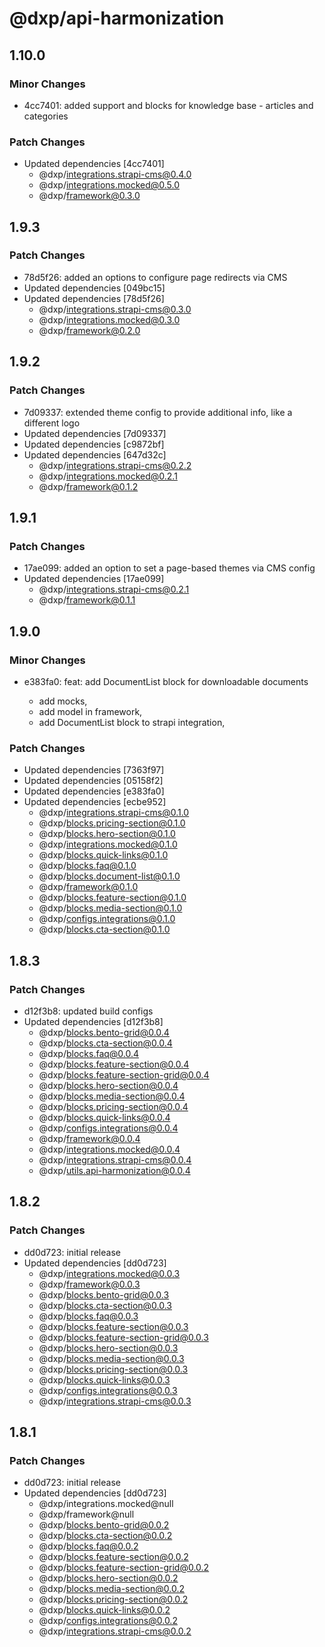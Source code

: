 # @dxp/api-harmonization

## 1.10.0

### Minor Changes

- 4cc7401: added support and blocks for knowledge base - articles and categories

### Patch Changes

- Updated dependencies [4cc7401]
    - @dxp/integrations.strapi-cms@0.4.0
    - @dxp/integrations.mocked@0.5.0
    - @dxp/framework@0.3.0

## 1.9.3

### Patch Changes

- 78d5f26: added an options to configure page redirects via CMS
- Updated dependencies [049bc15]
- Updated dependencies [78d5f26]
    - @dxp/integrations.strapi-cms@0.3.0
    - @dxp/integrations.mocked@0.3.0
    - @dxp/framework@0.2.0

## 1.9.2

### Patch Changes

- 7d09337: extended theme config to provide additional info, like a different logo
- Updated dependencies [7d09337]
- Updated dependencies [c9872bf]
- Updated dependencies [647d32c]
    - @dxp/integrations.strapi-cms@0.2.2
    - @dxp/integrations.mocked@0.2.1
    - @dxp/framework@0.1.2

## 1.9.1

### Patch Changes

- 17ae099: added an option to set a page-based themes via CMS config
- Updated dependencies [17ae099]
    - @dxp/integrations.strapi-cms@0.2.1
    - @dxp/framework@0.1.1

## 1.9.0

### Minor Changes

- e383fa0: feat: add DocumentList block for downloadable documents

    - add mocks,
    - add model in framework,
    - add DocumentList block to strapi integration,

### Patch Changes

- Updated dependencies [7363f97]
- Updated dependencies [05158f2]
- Updated dependencies [e383fa0]
- Updated dependencies [ecbe952]
    - @dxp/integrations.strapi-cms@0.1.0
    - @dxp/blocks.pricing-section@0.1.0
    - @dxp/blocks.hero-section@0.1.0
    - @dxp/integrations.mocked@0.1.0
    - @dxp/blocks.quick-links@0.1.0
    - @dxp/blocks.faq@0.1.0
    - @dxp/blocks.document-list@0.1.0
    - @dxp/framework@0.1.0
    - @dxp/blocks.feature-section@0.1.0
    - @dxp/blocks.media-section@0.1.0
    - @dxp/configs.integrations@0.1.0
    - @dxp/blocks.cta-section@0.1.0

## 1.8.3

### Patch Changes

- d12f3b8: updated build configs
- Updated dependencies [d12f3b8]
    - @dxp/blocks.bento-grid@0.0.4
    - @dxp/blocks.cta-section@0.0.4
    - @dxp/blocks.faq@0.0.4
    - @dxp/blocks.feature-section@0.0.4
    - @dxp/blocks.feature-section-grid@0.0.4
    - @dxp/blocks.hero-section@0.0.4
    - @dxp/blocks.media-section@0.0.4
    - @dxp/blocks.pricing-section@0.0.4
    - @dxp/blocks.quick-links@0.0.4
    - @dxp/configs.integrations@0.0.4
    - @dxp/framework@0.0.4
    - @dxp/integrations.mocked@0.0.4
    - @dxp/integrations.strapi-cms@0.0.4
    - @dxp/utils.api-harmonization@0.0.4

## 1.8.2

### Patch Changes

- dd0d723: initial release
- Updated dependencies [dd0d723]
    - @dxp/integrations.mocked@0.0.3
    - @dxp/framework@0.0.3
    - @dxp/blocks.bento-grid@0.0.3
    - @dxp/blocks.cta-section@0.0.3
    - @dxp/blocks.faq@0.0.3
    - @dxp/blocks.feature-section@0.0.3
    - @dxp/blocks.feature-section-grid@0.0.3
    - @dxp/blocks.hero-section@0.0.3
    - @dxp/blocks.media-section@0.0.3
    - @dxp/blocks.pricing-section@0.0.3
    - @dxp/blocks.quick-links@0.0.3
    - @dxp/configs.integrations@0.0.3
    - @dxp/integrations.strapi-cms@0.0.3

## 1.8.1

### Patch Changes

- dd0d723: initial release
- Updated dependencies [dd0d723]
    - @dxp/integrations.mocked@null
    - @dxp/framework@null
    - @dxp/blocks.bento-grid@0.0.2
    - @dxp/blocks.cta-section@0.0.2
    - @dxp/blocks.faq@0.0.2
    - @dxp/blocks.feature-section@0.0.2
    - @dxp/blocks.feature-section-grid@0.0.2
    - @dxp/blocks.hero-section@0.0.2
    - @dxp/blocks.media-section@0.0.2
    - @dxp/blocks.pricing-section@0.0.2
    - @dxp/blocks.quick-links@0.0.2
    - @dxp/configs.integrations@0.0.2
    - @dxp/integrations.strapi-cms@0.0.2
